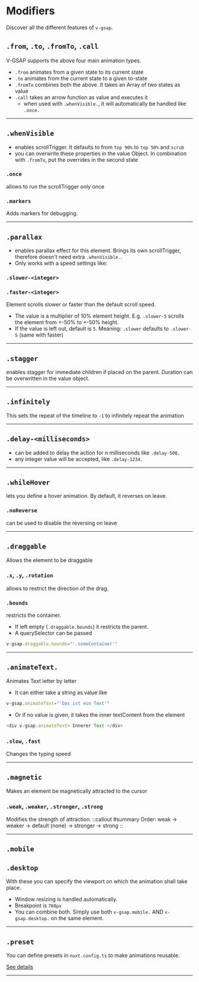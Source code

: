 # Modifiers

Discover all the different features of `v-gsap`.

## `.from`, `.to`, `.fromTo`, `.call`

V-GSAP supports the above four main animation types.

- `.from` animates from a given state to its current state
- `.to` animates from the current state to a given to-state
- `.fromTo` combines both the above. It takes an Array of two states as value
- `.call` takes an arrow function as value and executes it
  - when used with `.whenVisible.`, it will automatically be handled like `.once.`

---

## `.whenVisible`
  - enables scrollTrigger. It defaults to from `top 90%` to `top 50%` and `scrub`
  - you can overwrite these properties in the value Object. In combination with `.fromTo`, put the overrides in the second state
  

### `.once`
allows to run the scrollTrigger only once
### `.markers`
Adds markers for debugging.

---

## `.parallax`
  - enables parallax effect for this element. Brings its own scrollTrigger, therefore doesn't need extra `.whenVisible.`.
  - Only works with a speed settings like:

### `.slower-<integer>`
### `.faster-<integer>`

Element scrolls slower or faster than the default scroll speed.

  - The value is a multiplier of 10% element height. E.g. `.slower-5` scrolls the element from +-50% to +-50% height.
  - If the value is left out, default is `5`. Meaning: `.slower` defaults to `.slower-5` (same with faster)

---

## `.stagger`

enables stagger for immediate children if placed on the parent. 
Duration can be overwritten in the value object.

---

## `.infinitely`

This sets the repeat of the timeline to `-1` to infinitely repeat the animation

---

## `.delay-<milliseconds>`

- can be added to delay the action for n milliseconds like `.delay-500.`
- any integer value will be accepted, like `.delay-1234.`

---

## `.whileHover`
lets you define a hover animation. By default, it reverses on leave.

### `.noReverse`

can be used to disable the reversing on leave

---

## `.draggable`

Allows the element to be draggable

### `.x`, `.y`, `.rotation`

allows to restrict the direction of the drag. 

### `.bounds` 

restricts the container. 
- If left empty (`.draggable.bounds`) it restricts the parent. 
- A querySelector can be passed 

```ts
v-gsap.draggable.bounds="'.someContainer'"
```

---

## `.animateText.`

Animates Text letter by letter

- It can either take a string as value like 
```ts
v-gsap.animateText="'Das ist ein Text'"
```
- Or if no value is given, it takes the inner textContent from the element 
```ts
<div v-gsap.animateText> Innerer Text </div>
```

### `.slow`, `.fast`

Changes the typing speed

---

## `.magnetic`

Makes an element be magnetically attracted to the cursor

### `.weak`, `.weaker`, `.stronger`, `.strong`

Modifies the strength of attraction. 
::callout
#summary
Order: weak -> weaker -> default (none) -> stronger -> strong
::

---

## `.mobile`
## `.desktop`
With these you can specify the viewport on which the animation shall take place.
- Window resizing is handled automatically.
- Breakpoint is `768px`
- You can combine both. Simply use both `v-gsap.mobile.` AND `v-gsap.desktop.` on the same element.

---

## `.preset`

You can define presets in `nuxt.config.ts` to make animations reusable.

[See details](/usage/presets)

---

